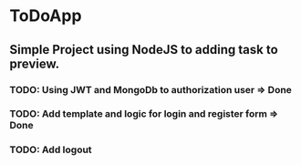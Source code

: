# ToDoApp
## Simple Project using NodeJS to adding task to preview. 
### TODO: Using JWT and MongoDb to authorization user => Done
### TODO: Add template and logic for login and register form => Done
### TODO: Add logout
